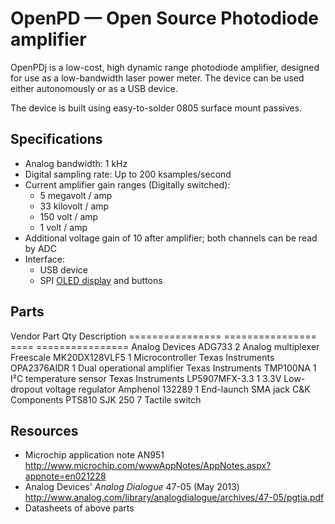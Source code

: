 # OpenPD — Open Source Photodiode amplifier

OpenPDj is a low-cost, high dynamic range photodiode amplifier,
designed for use as a low-bandwidth laser power meter. The device can
be used either autonomously or as a USB device.

The device is built using easy-to-solder 0805 surface mount passives.

## Specifications

 * Analog bandwidth: 1 kHz
 * Digital sampling rate: Up to 200 ksamples/second
 * Current amplifier gain ranges (Digitally switched):
   * 5 megavolt / amp
   * 33 kilovolt / amp
   * 150 volt / amp
   * 1 volt / amp
 * Additional voltage gain of 10 after amplifier;
   both channels can be read by ADC
 * Interface:
   * USB device
   * SPI [OLED display][oled] and buttons

[oled]: http://www.ebay.com/itm/131305379698

## Parts

  Vendor              Part                Qty    Description
  ================    ================    ====   ================
  Analog Devices      ADG733              2      Analog multiplexer
  Freescale           MK20DX128VLF5       1      Microcontroller
  Texas Instruments   OPA2376AIDR         1      Dual operational amplifier
  Texas Instruments   TMP100NA            1      I²C temperature sensor
  Texas Instruments   LP5907MFX-3.3       1      3.3V Low-dropout voltage regulator
  Amphenol            132289              1      End-launch SMA jack
  C&K Components      PTS810 SJK 250      7      Tactile switch

## Resources

 * Microchip application note AN951 <http://www.microchip.com/wwwAppNotes/AppNotes.aspx?appnote=en021228>
 * Analog Devices' *Analog Dialogue* 47-05 (May 2013) <http://www.analog.com/library/analogdialogue/archives/47-05/pgtia.pdf>
 * Datasheets of above parts
